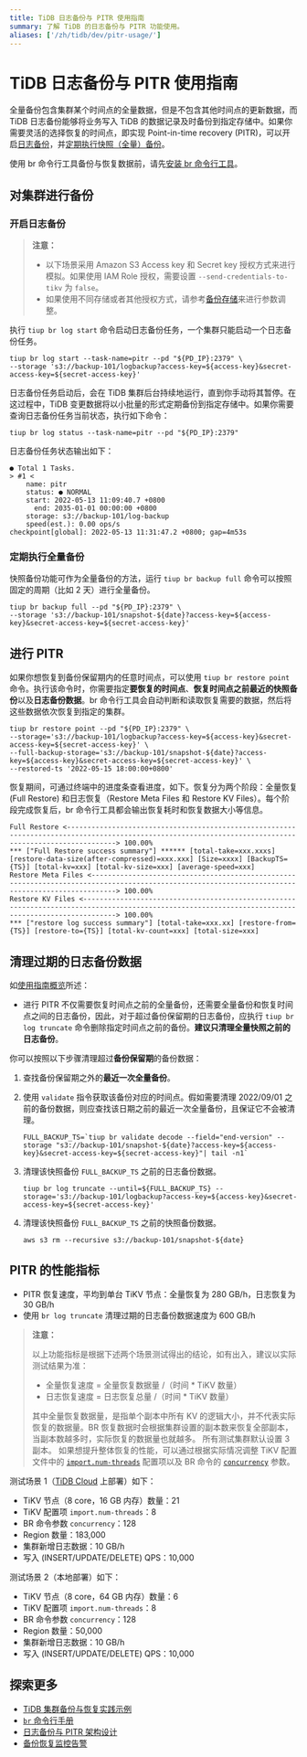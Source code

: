 ```yaml
---
title: TiDB 日志备份与 PITR 使用指南
summary: 了解 TiDB 的日志备份与 PITR 功能使用。
aliases: ['/zh/tidb/dev/pitr-usage/']
---
```


# TiDB 日志备份与 PITR 使用指南

全量备份包含集群某个时间点的全量数据，但是不包含其他时间点的更新数据，而 TiDB 日志备份能够将业务写入 TiDB 的数据记录及时备份到指定存储中。如果你需要灵活的选择恢复的时间点，即实现 Point-in-time recovery (PITR)，可以开启[日志备份](#开启日志备份)，并[定期执行快照（全量）备份](#定期执行全量备份)。

使用 br 命令行工具备份与恢复数据前，请先[安装 br 命令行工具](/br/br-use-overview.md#部署和使用-br)。

## 对集群进行备份

### 开启日志备份

> **注意：**
>
> - 以下场景采用 Amazon S3 Access key 和 Secret key 授权方式来进行模拟。如果使用 IAM Role 授权，需要设置 `--send-credentials-to-tikv` 为 `false`。
> - 如果使用不同存储或者其他授权方式，请参考[备份存储](/br/backup-and-restore-storages.md)来进行参数调整。

执行 `tiup br log start` 命令启动日志备份任务，一个集群只能启动一个日志备份任务。

```shell
tiup br log start --task-name=pitr --pd "${PD_IP}:2379" \
--storage 's3://backup-101/logbackup?access-key=${access-key}&secret-access-key=${secret-access-key}'
```

日志备份任务启动后，会在 TiDB 集群后台持续地运行，直到你手动将其暂停。在这过程中，TiDB 变更数据将以小批量的形式定期备份到指定存储中。如果你需要查询日志备份任务当前状态，执行如下命令：

```shell
tiup br log status --task-name=pitr --pd "${PD_IP}:2379"
```

日志备份任务状态输出如下：

```
● Total 1 Tasks.
> #1 <
    name: pitr
    status: ● NORMAL
    start: 2022-05-13 11:09:40.7 +0800
      end: 2035-01-01 00:00:00 +0800
    storage: s3://backup-101/log-backup
    speed(est.): 0.00 ops/s
checkpoint[global]: 2022-05-13 11:31:47.2 +0800; gap=4m53s
```

### 定期执行全量备份

快照备份功能可作为全量备份的方法，运行 `tiup br backup full` 命令可以按照固定的周期（比如 2 天）进行全量备份。

```shell
tiup br backup full --pd "${PD_IP}:2379" \
--storage 's3://backup-101/snapshot-${date}?access-key=${access-key}&secret-access-key=${secret-access-key}'
```

## 进行 PITR

如果你想恢复到备份保留期内的任意时间点，可以使用 `tiup br restore point` 命令。执行该命令时，你需要指定**要恢复的时间点**、**恢复时间点之前最近的快照备份**以及**日志备份数据**。br 命令行工具会自动判断和读取恢复需要的数据，然后将这些数据依次恢复到指定的集群。

```shell
tiup br restore point --pd "${PD_IP}:2379" \
--storage='s3://backup-101/logbackup?access-key=${access-key}&secret-access-key=${secret-access-key}' \
--full-backup-storage='s3://backup-101/snapshot-${date}?access-key=${access-key}&secret-access-key=${secret-access-key}' \
--restored-ts '2022-05-15 18:00:00+0800'
```

恢复期间，可通过终端中的进度条查看进度，如下。恢复分为两个阶段：全量恢复 (Full Restore) 和日志恢复（Restore Meta Files 和 Restore KV Files）。每个阶段完成恢复后，br 命令行工具都会输出恢复耗时和恢复数据大小等信息。

```shell
Full Restore <--------------------------------------------------------------------------------------------------------------------------------------------------------> 100.00%
*** ["Full Restore success summary"] ****** [total-take=xxx.xxxs] [restore-data-size(after-compressed)=xxx.xxx] [Size=xxxx] [BackupTS={TS}] [total-kv=xxx] [total-kv-size=xxx] [average-speed=xxx]
Restore Meta Files <--------------------------------------------------------------------------------------------------------------------------------------------------> 100.00%
Restore KV Files <----------------------------------------------------------------------------------------------------------------------------------------------------> 100.00%
*** ["restore log success summary"] [total-take=xxx.xx] [restore-from={TS}] [restore-to={TS}] [total-kv-count=xxx] [total-size=xxx]
```

## 清理过期的日志备份数据

如[使用指南概览](/br/br-use-overview.md)所述：

* 进行 PITR 不仅需要恢复时间点之前的全量备份，还需要全量备份和恢复时间点之间的日志备份，因此，对于超过备份保留期的日志备份，应执行 `tiup br log truncate` 命令删除指定时间点之前的备份。**建议只清理全量快照之前的日志备份**。

你可以按照以下步骤清理超过**备份保留期**的备份数据：

1. 查找备份保留期之外的**最近一次全量备份**。
2. 使用 `validate` 指令获取该备份对应的时间点。假如需要清理 2022/09/01 之前的备份数据，则应查找该日期之前的最近一次全量备份，且保证它不会被清理。

    ```shell
    FULL_BACKUP_TS=`tiup br validate decode --field="end-version" --storage "s3://backup-101/snapshot-${date}?access-key=${access-key}&secret-access-key=${secret-access-key}"| tail -n1`
    ```

3. 清理该快照备份 `FULL_BACKUP_TS` 之前的日志备份数据。

    ```shell
    tiup br log truncate --until=${FULL_BACKUP_TS} --storage='s3://backup-101/logbackup?access-key=${access-key}&secret-access-key=${secret-access-key}'
    ```

4. 清理该快照备份 `FULL_BACKUP_TS` 之前的快照备份数据。

    ```shell
    aws s3 rm --recursive s3://backup-101/snapshot-${date}
    ```

## PITR 的性能指标

- PITR 恢复速度，平均到单台 TiKV 节点：全量恢复为 280 GB/h，日志恢复为 30 GB/h
- 使用 `br log truncate` 清理过期的日志备份数据速度为 600 GB/h

> **注意：**
>
> 以上功能指标是根据下述两个场景测试得出的结论，如有出入，建议以实际测试结果为准：
>
> - 全量恢复速度 = 全量恢复数据量 /（时间 * TiKV 数量）
> - 日志恢复速度 = 日志恢复总量 /（时间 * TiKV 数量）
>
> 其中全量恢复数据量，是指单个副本中所有 KV 的逻辑大小，并不代表实际恢复的数据量。BR 恢复数据时会根据集群设置的副本数来恢复全部副本，当副本数越多时，实际恢复的数据量也就越多。
> 所有测试集群默认设置 3 副本。
> 如果想提升整体恢复的性能，可以通过根据实际情况调整 TiKV 配置文件中的 [`import.num-threads`](/tikv-configuration-file.md#import) 配置项以及 BR 命令的 [`concurrency`](/br/use-br-command-line-tool.md#常用选项) 参数。

测试场景 1（[TiDB Cloud](https://tidbcloud.com) 上部署）如下：

- TiKV 节点（8 core，16 GB 内存）数量：21
- TiKV 配置项 `import.num-threads`：8
- BR 命令参数 `concurrency`：128
- Region 数量：183,000
- 集群新增日志数据：10 GB/h
- 写入 (INSERT/UPDATE/DELETE) QPS：10,000

测试场景 2（本地部署）如下：

- TiKV 节点（8 core，64 GB 内存）数量：6
- TiKV 配置项 `import.num-threads`：8
- BR 命令参数 `concurrency`：128
- Region 数量：50,000
- 集群新增日志数据：10 GB/h
- 写入 (INSERT/UPDATE/DELETE) QPS：10,000

## 探索更多

* [TiDB 集群备份与恢复实践示例](/br/backup-and-restore-use-cases.md)
* [`br` 命令行手册](/br/use-br-command-line-tool.md)
* [日志备份与 PITR 架构设计](/br/br-log-architecture.md)
* [备份恢复监控告警](/br/br-monitoring-and-alert.md)
